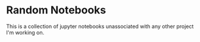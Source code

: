 # Random Notebooks
This is a collection of jupyter notebooks unassociated with any other project I'm working on.
